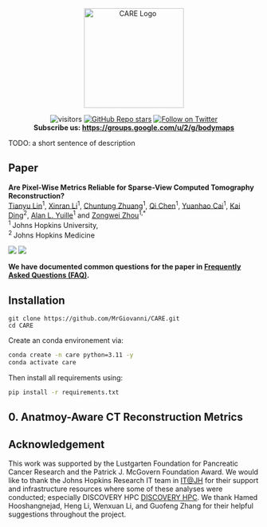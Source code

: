 <div align="center">
    <img src="assets/fig_logo.png" alt="CARE Logo" width=200/>
</div>

<div align="center">

![visitors](https://visitor-badge.laobi.icu/badge?page_id=MrGiovanni/CARE)
[![GitHub Repo stars](https://img.shields.io/github/stars/MrGiovanni/CARE?style=social)](https://github.com/MrGiovanni/CARE/stargazers)
<a href="https://twitter.com/bodymaps317">
        <img src="https://img.shields.io/twitter/follow/BodyMaps?style=social" alt="Follow on Twitter" />
</a><br/>
**Subscribe us: https://groups.google.com/u/2/g/bodymaps**  

</div>

TODO: a short sentence of description

## Paper
<b>Are Pixel-Wise Metrics Reliable for Sparse-View Computed Tomography Reconstruction?</b> <br/>
[Tianyu Lin](https://lin-tianyu.github.io/)<sup>1</sup>, 
[Xinran Li](https://openreview.net/profile?id=~Xinran_Li7)<sup>1</sup>, 
[Chuntung Zhuang](https://openreview.net/profile?id=~Chuntung_Zhuang1)<sup>1</sup>, 
[Qi Chen](https://scholar.google.com/citations?user=4Q5gs2MAAAAJ&hl=en)<sup>1</sup>, 
[Yuanhao Cai](https://caiyuanhao1998.github.io/)<sup>1</sup>, 
[Kai Ding](https://scholar.google.com/citations?user=OvpsAYgAAAAJ&hl=en&oi=ao)<sup>2</sup>, 
[Alan L. Yuille](https://www.cs.jhu.edu/~ayuille/)<sup>1</sup> and
[Zongwei Zhou](https://www.zongweiz.com/)<sup>1,*</sup> <br/>
<sup>1 </sup>Johns Hopkins University,  <br/>
<sup>2 </sup>Johns Hopkins Medicine  <br/>
<!-- CVPR, 2024 <br/> -->
<a href=''><img src='https://img.shields.io/badge/Paper-PDF-purple'></a>
<a href='https://github.com/MrGiovanni/CARE'><img src='https://img.shields.io/badge/GitHub-Code-blue'></a>

**We have documented common questions for the paper in [Frequently Asked Questions (FAQ)](documents/FAQ.md).**


## Installation
```
git clone https://github.com/MrGiovanni/CARE.git
cd CARE
```
Create an conda environement via:
```bash
conda create -n care python=3.11 -y
conda activate care
```
Then install all requirements using:
```bash
pip install -r requirements.txt
```

## 0. Anatmoy-Aware CT Reconstruction Metrics


<!-- ## Citation
```
@inproceedings{lin2025are,
  title={Are Pixel-Wise Metrics Reliable for Sparse-View Computed Tomography Reconstruction?},
  author={Lin, Tianyu and Li, Xinran and Zhuang, Chuntung and Chen, Qi and Cai, Yuanhao and Ding, Kai and Yuille, Alan and Zhou, Zongwei},
  booktitle={},
  pages={},
  year={2025}
}
``` -->

## Acknowledgement

This work was supported by the Lustgarten Foundation for Pancreatic Cancer Research and the Patrick J. McGovern Foundation Award. We would like to thank the Johns Hopkins Research IT team in [IT@JH](https://researchit.jhu.edu/) for their support and infrastructure resources where some of these analyses were conducted; especially DISCOVERY HPC [DISCOVERY HPC](https://researchit.jhu.edu/research-hpc/). We thank Hamed Hooshangnejad, Heng Li, Wenxuan Li, and Guofeng Zhang for their helpful suggestions throughout the project.